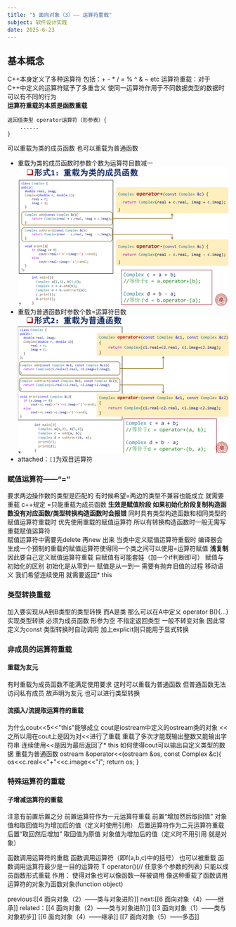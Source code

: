 ```yaml
---
title: "5 面向对象（3）—— 运算符重载"
subject: 软件设计实践
date: 2025-6-23
---
```

## 基本概念
C++本身定义了多种运算符 包括：+ - * / = % ^ & ~ etc
运算符重载：对于C++中定义的运算符赋予了多重含义 使同一运算符作用于不同数据类型的数据时可以有不同的行为  
**运算符重载的本质是函数重载**
```
返回值类型 operator运算符（形参表）{
	......
}  
```
可以重载为类的成员函数 也可以重载为普通函数
- 重载为类的成员函数时参数个数为运算符目数减一
![例子](https://raw.githubusercontent.com/dreaveler/dreaveler.github.io/master/_notes/软件设计实践/截屏/5-1.png) 
- 重载为普通函数时参数个数=运算符目数
![例子](https://raw.githubusercontent.com/dreaveler/dreaveler.github.io/master/_notes/软件设计实践/截屏/5-2.png) 
- attached：`[]`为双目运算符


### 赋值运算符——“=”
要求两边操作数的类型是匹配的
有时候希望=两边的类型不兼容也能成立 就需要重载
c++规定 =只能重载为成员函数
**生效是赋值阶段 如果初始化阶段复制构造函数没有对应函数/类型转换构造函数时会报错**
同时具有类型构造函数和相同类型的赋值运算符重载时 优先使用重载的赋值运算符 所以有转换构造函数时一般无需写重载赋值运算符  
赋值运算符中需要先delete 再new 出来
当类中定义赋值运算符重载时 编译器会生成一个预制的重载的赋值运算符使得同一个类之间可以使用=运算符赋值  **浅复制** 
因此要自己定义赋值运算符重载
自赋值有可能套娃（加一个if判断即可）
赋值与初始化的区别
	初始化是从零到一
	赋值是从一到一 需要有抛弃旧值的过程
移动语义
我们希望连续使用 就需要返回* this 
### 类型转换重载
加入要实现从A到B类型的类型转换 而A是类 那么可以在A中定义 operator B(){...} 实现类型转换
	必须为成员函数 形参为空 不指定返回类型 
	一般不转变对象 因此常定义为const
	类型转换时自动调用
	加上explicit则只能用于显式转换
### 非成员的运算符重载
#### 重载为友元
有时重载为成员函数不能满足使用要求
这时可以重载为普通函数
但普通函数无法访问私有成员 故声明为友元
也可以进行类型转换
#### 流插入/流提取运算符的重载
为什么cout<<5<<"this"能够成立
	cout是iostream中定义的ostream类的对象
	<<之所以用在cout上是因为对<<进行了重载
	重载了多次才能既输出整数又能输出字符串
	连续使用<<是因为最后返回了* this 
如何使得cout可以输出自定义类型的数据
重载为普通函数
ostream &operator<<(ostream &os, const Complex &c){
	os<<c.real<<"+"<<c.image<<"i";
	return os;
}
### 特殊运算符的重载
#### 子增减运算符的重载
注意有前置后置之分
	前置运算符作为一元运算符重载
		前置“增加然后取回值” 对象值和取回值均为增加后的值（定义时使用引用）
	后置运算符作为二元运算符重载
		后置“取回然后增加” 取回值为原值 对象值为增加后的值（定义时不用引用 就是对象）

函数调用运算符的重载
	函数调用运算符（即f(a,b,c)中的括号） 也可以被重载
	函数调用运算符最少是一目的运算符 
		T operator()(// 任意多个参数的列表)
	只能以成员函数形式重载
	作用：
		使得对象也可以像函数一样被调用
		像这种重载了函数调用运算符的对象为函数对象(function object)


previous:[[4 面向对象（2）——类与对象进阶]]
next:[[6 面向对象（4）——继承]]
related：[[4 面向对象（2）——类与对象进阶]]  [[3 面向对象（1）——类与对象初步]]  [[6 面向对象（4）——继承]]   [[7 面向对象（5）——多态]]